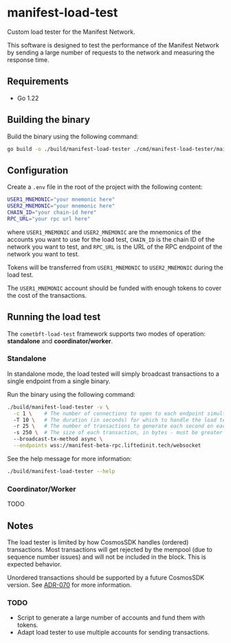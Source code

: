 # manifest-load-test

Custom load tester for the Manifest Network.

This software is designed to test the performance of the Manifest Network by sending a large number of requests to the network and measuring the response time.

## Requirements

- Go 1.22

## Building the binary

Build the binary using the following command:

```bash
go build -o ./build/manifest-load-tester ./cmd/manifest-load-tester/main.go 
```

## Configuration

Create a `.env` file in the root of the project with the following content:

```bash
USER1_MNEMONIC="your mnemonic here"
USER2_MNEMONIC="your mnemonic here"  
CHAIN_ID="your chain-id here"
RPC_URL="your rpc url here"
````

where `USER1_MNEMONIC` and `USER2_MNEMONIC` are the mnemonics of the accounts you want to use for the load test, `CHAIN_ID` is the chain ID of the network you want to test, and `RPC_URL` is the URL of the RPC endpoint of the network you want to test.

Tokens will be transferred from `USER1_MNEMONIC` to `USER2_MNEMONIC` during the load test.

The `USER1_MNEMONIC` account should be funded with enough tokens to cover the cost of the transactions.

## Running the load test

The `cometbft-load-test` framework supports two modes of operation: **standalone** and **coordinator/worker**.

### Standalone

In standalone mode, the load tested will simply broadcast transactions to a single endpoint from a single binary.

Run the binary using the following command:

```bash
./build/manifest-load-tester -v \
  -c 1 \    # The number of connections to open to each endpoint simultaneously
  -T 10 \   # The duration (in seconds) for which to handle the load test
  -r 25 \   # The number of transactions to generate each second on each connection, to each endpoint
  -s 250 \  # The size of each transaction, in bytes - must be greater than 40
  --broadcast-tx-method async \
  --endpoints wss://manifest-beta-rpc.liftedinit.tech/websocket
```

See the help message for more information:

```bash
./build/manifest-load-tester --help
```

### Coordinator/Worker

TODO

## Notes

The load tester is limited by how CosmosSDK handles (ordered) transactions. Most transactions will get rejected by the mempool (due to sequence number issues) and will not be included in the block. This is expected behavior.

Unordered transactions should be supported by a future CosmosSDK version. See [ADR-070](https://github.com/cosmos/cosmos-sdk/blob/main/docs/architecture/adr-070-unordered-transactions.md) for more information.

### TODO

- Script to generate a large number of accounts and fund them with tokens.
- Adapt load tester to use multiple accounts for sending transactions.
